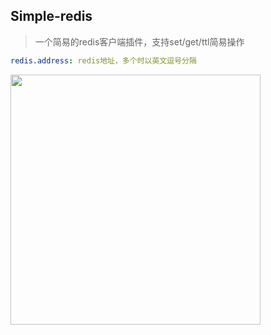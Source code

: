 ## Simple-redis
> 一个简易的redis客户端插件，支持set/get/ttl简易操作

```yaml
redis.address: redis地址，多个时以英文逗号分隔
```

<img alt="" src="https://github.com/rongwoxiangxiang/simple-redis-client-plugin/assets/14343322/a6b2f3a0-4ff1-4917-abd4-7d6fb3d4826e"  width="400" />
